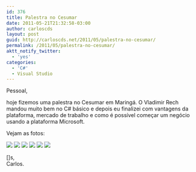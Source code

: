 ```yaml
---
id: 376
title: Palestra no Cesumar
date: 2011-05-21T21:32:58-03:00
author: carloscds
layout: post
guid: http://carloscds.net/2011/05/palestra-no-cesumar/
permalink: /2011/05/palestra-no-cesumar/
aktt_notify_twitter:
  - 'yes'
categories:
  - 'C#'
  - Visual Studio
---
```

Pessoal,

hoje fizemos uma palestra no Cesumar em Maringá. O Vladimir Rech mandou muito bem no C# básico e depois eu finalizei com vantagens da plataforma, mercado de trabalho e como é possível começar um negócio usando a plataforma Microsoft.

Vejam as fotos:

![](/wp-content/uploads/2011/05/WP_000077.jpg)
![](/wp-content/uploads/2011/05/WP_000078.jpg)
![](/wp-content/uploads/2011/05/WP_000079.jpg)
![](/wp-content/uploads/2011/05/WP_000080.jpg)
![](/wp-content/uploads/2011/05/WP_000081.jpg)
![](/wp-content/uploads/2011/05/WP_000082.jpg)

[]s,  
Carlos.